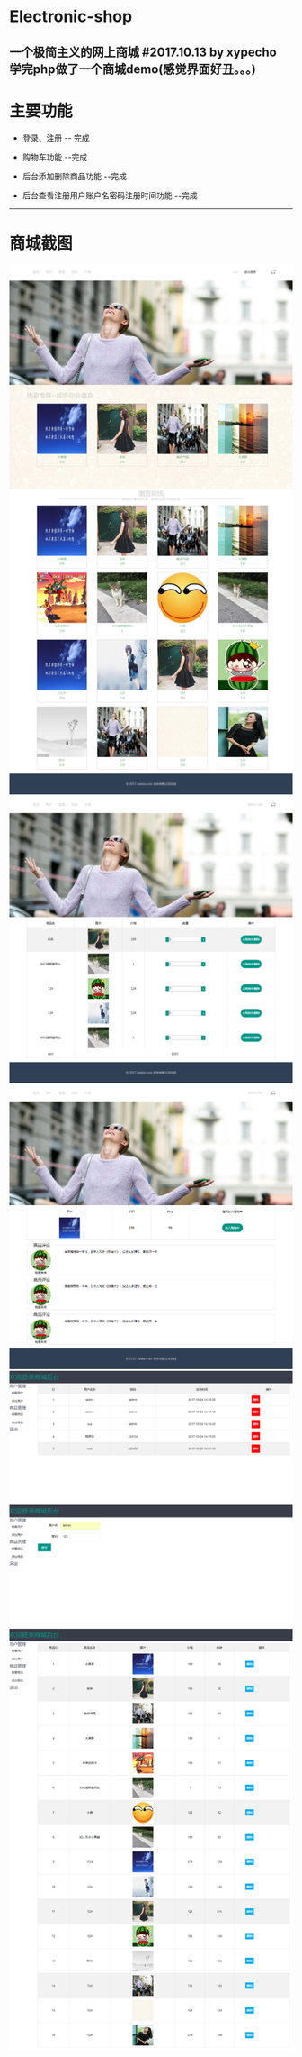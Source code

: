# Electronic-shop
一个极简主义的网上商城
#2017.10.13 by xypecho<br>
学完php做了一个商城demo(感觉界面好丑。。。)
------
主要功能
======
* 登录、注册 -- 完成

* 购物车功能 --完成

* 后台添加删除商品功能 --完成

* 后台查看注册用户账户名密码注册时间功能 --完成
------
商城截图
======
![image](https://raw.githubusercontent.com/xypecho/Electronic-shop/master/%E5%95%86%E5%9F%8E%E6%88%AA%E5%9B%BE/FireShot%20Capture%2019%20-%20%E6%9E%81%E7%AE%80%E6%96%B0%E9%A3%8E%E5%B0%9A%20-%20http___localhost_.png)
![image](https://raw.githubusercontent.com/xypecho/Electronic-shop/master/%E5%95%86%E5%9F%8E%E6%88%AA%E5%9B%BE/FireShot%20Capture%2020%20-%20%E6%9E%81%E7%AE%80%E6%96%B0%E9%A3%8E%E5%B0%9A%20-%20http___localhost_home_html_account.php.png)
![image](https://raw.githubusercontent.com/xypecho/Electronic-shop/master/%E5%95%86%E5%9F%8E%E6%88%AA%E5%9B%BE/FireShot%20Capture%2021%20-%20%E6%9E%81%E7%AE%80%E6%96%B0%E9%A3%8E%E5%B0%9A%20-%20http___localhost_home_html_product.php_id%3D1.png)
![image](https://raw.githubusercontent.com/xypecho/Electronic-shop/master/%E5%95%86%E5%9F%8E%E6%88%AA%E5%9B%BE/FireShot%20Capture%2022%20-%20%E5%95%86%E5%9F%8E%E5%90%8E%E5%8F%B0%20-%20http___localhost_admin_html_users.php.png)
![image](https://raw.githubusercontent.com/xypecho/Electronic-shop/master/%E5%95%86%E5%9F%8E%E6%88%AA%E5%9B%BE/FireShot%20Capture%2023%20-%20%E5%95%86%E5%9F%8E%E5%90%8E%E5%8F%B0%20-%20http___localhost_admin_html_adduser.php.png)
![image](https://raw.githubusercontent.com/xypecho/Electronic-shop/master/%E5%95%86%E5%9F%8E%E6%88%AA%E5%9B%BE/FireShot%20Capture%2024%20-%20%E5%95%86%E5%9F%8E%E5%90%8E%E5%8F%B0%20-%20http___localhost_admin_html_shop.php.png)

